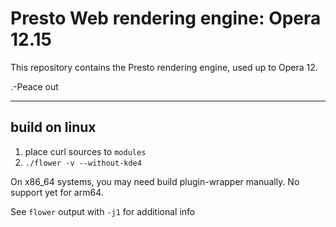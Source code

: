 # Presto Web rendering engine: Opera 12.15

This repository contains the Presto rendering engine, used up to Opera 12.

.-Peace out

---

## build on linux

1. place curl sources to `modules`
2. `./flower -v --without-kde4`

On x86_64 systems, you may need build plugin-wrapper manually. No
support yet for arm64.

See `flower` output with `-j1` for additional info
